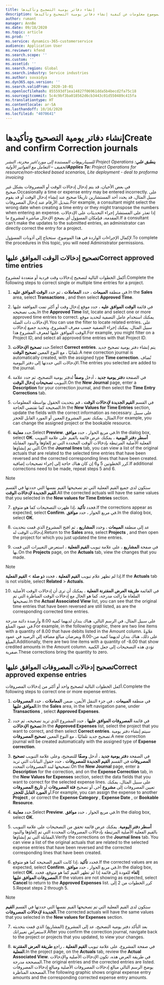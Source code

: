 ```yaml
---
title: إنشاء دفاتر يومية التصحيح وتأكيدها
description: يقدم هذا الموضوع معلومات عن كيفية إنشاء دفاتر يومية التصحيح وتأكيدها.
author: rumant
manager: AnnBe
ms.date: 09/18/2020
ms.topic: article
ms.prod: ''
ms.service: dynamics-365-customerservice
audience: Application User
ms.reviewer: kfend
ms.search.scope: ''
ms.custom: ''
ms.assetid: ''
ms.search.region: Global
ms.search.industry: Service industries
ms.author: suvaidya
ms.dyn365.ops.version: ''
ms.search.validFrom: 2020-10-01
ms.openlocfilehash: 855593df1ea14827f06961dda5b4becd2fa75c18
ms.sourcegitcommit: 5c4c9bf3ba018562d6cb3443c01d550489c415fa
ms.translationtype: HT
ms.contentlocale: ar-SA
ms.lasthandoff: 10/16/2020
ms.locfileid: "4070641"
---
```

# <a name="create-and-confirm-correction-journals"></a><span data-ttu-id="a9776-103">إنشاء دفاتر يومية التصحيح وتأكيدها</span><span class="sxs-lookup"><span data-stu-id="a9776-103">Create and confirm Correction journals</span></span>

<span data-ttu-id="a9776-104">_**ينطبق علي:** ‏‫Project Operations للسيناريوهات المستندة إلى مورد/غير مخزنة‬، ‏‫النشر الخفيف – التعامل مع الفواتير الأولية‬_</span><span class="sxs-lookup"><span data-stu-id="a9776-104">_**Applies To:** Project Operations for resource/non-stocked based scenarios, Lite deployment - deal to proforma invoicing_</span></span>

<span data-ttu-id="a9776-105">في بعض الأحيان، قد يتم إدخال إدخالات الوقت أو المصروفات بشكل غير صحيح.</span><span class="sxs-lookup"><span data-stu-id="a9776-105">Occasionally a time or expense entry may be entered incorrectly.</span></span> <span data-ttu-id="a9776-106">على سبيل المثال، قد يحدد أحد المستشارين تاريخًا صحيح عند إنشاء إدخال الوقت أو قد يقوم بتبديل الأرقام عند إدخال المصروفات.</span><span class="sxs-lookup"><span data-stu-id="a9776-106">For example, a consultant might select the wrong date when creating a time entry or they might transpose the numbers when entering an expense.</span></span> <span data-ttu-id="a9776-107">إذا تعذر على المستشار إجراء التحديثات على الإدخالات المقدمة، فبإمكان المسؤول أي يصحح الإدخال مباشرة لمشروع ما.</span><span class="sxs-lookup"><span data-stu-id="a9776-107">If a consultant can’t make the updates to the submitted entries, an administrator can directly correct the entry for a project.</span></span>

<span data-ttu-id="a9776-108">لإكمال الإجراءات الواردة في هذا الموضوع، ستحتاج إلى أذونات المسؤول.</span><span class="sxs-lookup"><span data-stu-id="a9776-108">To complete the procedures in this topic, you will need Administrator permissions.</span></span>

## <a name="correct-approved-time-entries"></a><span data-ttu-id="a9776-109">تصحيح إدخالات الوقت الموافق عليها</span><span class="sxs-lookup"><span data-stu-id="a9776-109">Correct approved time entries</span></span>     

<span data-ttu-id="a9776-110">أكمل الخطوات التالية لتصحيح إدخالات وقت فردية أو متعددة لمشروع.</span><span class="sxs-lookup"><span data-stu-id="a9776-110">Complete the following steps to correct single or multiple time entries for a project.</span></span>

1. <span data-ttu-id="a9776-111">في منطقة **المبيعات** ، حدد **المعاملات‬** ، ثم حدد **الوقت الموافق عليه‬**.</span><span class="sxs-lookup"><span data-stu-id="a9776-111">In the **Sales** area, select **Transactions** , and then select **Approved Time**.</span></span> 

2. <span data-ttu-id="a9776-112">في قائمة **الوقت الموافق عليه‬** ، حدد موقع إدخال وقت أو أكثر تمت الموافقة عليها يجب تصحيحه.</span><span class="sxs-lookup"><span data-stu-id="a9776-112">In the **Approved Time** list, locate and select one or more approved time entries to correct.</span></span> <span data-ttu-id="a9776-113">يمكنك استخدام عامل التصفية لتحديد موقع الإدخالات ذات الصلة.</span><span class="sxs-lookup"><span data-stu-id="a9776-113">You can use the filter to locate related entries.</span></span> <span data-ttu-id="a9776-114">على سبيل المثال، يمكنك إجراء التصفية حسب معرف المشروع، وتحديد جميع إدخالات الوقت الموافق عليها لمعرف المشروع هذا.</span><span class="sxs-lookup"><span data-stu-id="a9776-114">For example, you might filter on a Project ID, and select all approved time entries with that Project ID.</span></span>

3. <span data-ttu-id="a9776-115">حدد **تصحيح الإدخالات**.</span><span class="sxs-lookup"><span data-stu-id="a9776-115">Select **Correct entries**.</span></span> <span data-ttu-id="a9776-116">يتم إنشاء دفتر يومية تصحيح جديد تلقائيًا ، مع النوع المعين **تصحيح الوقت**.</span><span class="sxs-lookup"><span data-stu-id="a9776-116">A new correction journal is automatically created, with the assigned type **Time correction**.</span></span> <span data-ttu-id="a9776-117">تُضاف الإدخالات التي حددتها إلى دفتر اليومية.</span><span class="sxs-lookup"><span data-stu-id="a9776-117">The entries you selected are added to the journal.</span></span> 

4. <span data-ttu-id="a9776-118">في الصفحة **دفتر يومية جديد** ، أدخل **وصفاً** لدفتر يومية التصحيح، ثم حدد علامة التبويب **تصحيحات إدخال الوقت**.</span><span class="sxs-lookup"><span data-stu-id="a9776-118">On the **New Journal** page, enter a **Description** for your correction journal, and then select the **Time Entry Corrections** tab.</span></span>  

5. <span data-ttu-id="a9776-119">في القسم **القيم الجديدة لإدخالات الوقت** ، قم بتحديث الحقول بواسطة المعلومات الصحيحة كما تقتضي الحاجة.</span><span class="sxs-lookup"><span data-stu-id="a9776-119">In the **New Values for Time Entries** section, update the fields with the correct information as necessary.</span></span> <span data-ttu-id="a9776-120">على سبيل المثال، يمكنك تغيير المشروع المعين أو المورد القابل للحجز.</span><span class="sxs-lookup"><span data-stu-id="a9776-120">For example, you can change the assigned project or the bookable resource.</span></span>

6. <span data-ttu-id="a9776-121">حدد **معاينة**.</span><span class="sxs-lookup"><span data-stu-id="a9776-121">Select **Preview**.</span></span> <span data-ttu-id="a9776-122">في مربع الحوار ، حدد **موافق**.</span><span class="sxs-lookup"><span data-stu-id="a9776-122">In the dialog box, select **OK**.</span></span> <span data-ttu-id="a9776-123">على علامة التبويب‏‎ **أسطر دفتر اليومية** ، يمكنك عرض قائمة بالقيم الفعلية الأصلية المرتبطة بإدخالات الوقت المحددة التي تم إلغاؤها والبنود المقابلة التي تم إنشاؤها.</span><span class="sxs-lookup"><span data-stu-id="a9776-123">On the **Journal lines** tab, you can view a list of the original actuals that are related to the selected time entries that have been reversed and the corrected corresponding lines that have been created.</span></span> <span data-ttu-id="a9776-124">كرر الخطوتين 5 و6 إن كان هناك حاجة إلى إجراء تصحيحات إضافية.</span><span class="sxs-lookup"><span data-stu-id="a9776-124">If additional corrections need to be made, repeat steps 5 and 6.</span></span> 

> [!NOTE]
> <span data-ttu-id="a9776-125">ستكون لدى جميع القيم الفعلية التي تم تصحيحها القيم نفسها التي حددتها في القسم **القيم الجديدة لإدخالات الوقت‬**.</span><span class="sxs-lookup"><span data-stu-id="a9776-125">All the corrected actuals will have the same values that you selected in the **New values for Time Entries** section.</span></span>

7. <span data-ttu-id="a9776-126">إذا ظهرت التصحيحات كما هو متوقع‏‎، فحدد **تأكيد**.</span><span class="sxs-lookup"><span data-stu-id="a9776-126">If the corrections appear as expected, select **Confirm**.</span></span> <span data-ttu-id="a9776-127">في مربع الحوار ، حدد **موافق**.</span><span class="sxs-lookup"><span data-stu-id="a9776-127">In the dialog box, select **OK**.</span></span>

8. <span data-ttu-id="a9776-128">عد إلى منطقة **المبيعات** ، وحدد **المشاريع** ، ثم افتح المشروع الذي قمت بتحديث إدخالات الوقت له.</span><span class="sxs-lookup"><span data-stu-id="a9776-128">Return to the **Sales** area, select **Projects** , and then open the project for which you just updated the time entries.</span></span> 

9. <span data-ttu-id="a9776-129">في صفحة **المشاريع** ، على علامة تبويب **القيم الفعلية** ، استعرض التغييرات التي قمت بها.</span><span class="sxs-lookup"><span data-stu-id="a9776-129">On the **Projects** page, on the **Actuals** tab, view the changes that you made.</span></span> 

> [!NOTE]
> <span data-ttu-id="a9776-130">إذا لم تظهر علام تبويب **القيم الفعلية** ، فحدد **ذو صلة** > **القيم الفعلية**.</span><span class="sxs-lookup"><span data-stu-id="a9776-130">If the **Actuals** tab is not visible, select **Related** > **Actuals**.</span></span>  

10. <span data-ttu-id="a9776-131">في القائمة **طريقة العرض المقترنة الفعلية‬** ، يمكنك أن ترى أن إدخالات الوقت الأصلية الملغاة ما زالت مدرجة، كما هو الحال مع إدخالات الوقت المناظرة التي تم تصحيحها.</span><span class="sxs-lookup"><span data-stu-id="a9776-131">In the **Actual Associated View** list, you can see that the original time entries that have been reversed are still listed, as are the corresponding corrected time entries.</span></span> 

<span data-ttu-id="a9776-132">على سبيل المثال، في الرسم التالي، هناك بندان لديهما كمية 8.00 وأرصدة دائنة مدرجة في عمود المبلغ.</span><span class="sxs-lookup"><span data-stu-id="a9776-132">For example, in the following graphic, there are two line items with a quantity of 8.00 that have debits listed in the Amount column.</span></span> <span data-ttu-id="a9776-133">علاوةً على ذلك، هناك بندان لديهما كمية من-8.00 ويعرضان مبالغ مضافة إلى الرصيد في عمود المبلغ.</span><span class="sxs-lookup"><span data-stu-id="a9776-133">Additionally, there are two line items with a quantity of -8.00 that show credited amounts in the Amount column.</span></span> <span data-ttu-id="a9776-134">تؤدي هذه التصحيحات إلى جعل الكمية صفرية.</span><span class="sxs-lookup"><span data-stu-id="a9776-134">These corrections bring the quantity to zero.</span></span>

 
## <a name="correct-approved-expense-entries"></a><span data-ttu-id="a9776-135">تصحيح إدخالات المصروفات الموافق عليها</span><span class="sxs-lookup"><span data-stu-id="a9776-135">Correct approved expense entries</span></span>

<span data-ttu-id="a9776-136">أكمل الخطوات التالية لتصحيح واحد أو أكثر من إدخالات المصروفات.</span><span class="sxs-lookup"><span data-stu-id="a9776-136">Complete the following steps to correct one or more expense entries.</span></span> 

1. <span data-ttu-id="a9776-137">في منطقة **المبيعات** ، في جزء التنقل الأيمن، ضمن **المعاملات** ، حدد **المصروفات الموافق عليها‬**.</span><span class="sxs-lookup"><span data-stu-id="a9776-137">In the **Sales** area, in the left navigation pane, under **Transactions** , select **Approved Expenses**.</span></span>

2. <span data-ttu-id="a9776-138">في قائمة **المصروفات الموافق عليها‬** ، حدد المشروع الذي تريد تصحيحه، ثم حدد **تصحيح الإدخالات**.</span><span class="sxs-lookup"><span data-stu-id="a9776-138">In the **Approved Expenses** list, select the project that you want to correct, and then select **Correct entries**.</span></span> <span data-ttu-id="a9776-139">سيتم إنشاء دفتر يومية تصحيح جديد تلقائيًا ، مع النوع المعين **تصحيح المصروفات**.</span><span class="sxs-lookup"><span data-stu-id="a9776-139">A new correction journal will be created automatically with the assigned type of **Expense correction**.</span></span> 

3. <span data-ttu-id="a9776-140">في الصفحة **دفتر يومية جديد** ، أدخل **وصفًا** للتصحيح، وعلى علامة التبويب **تصحيح المصروفات** في القسم **القيم الجديدة للمصروفات‬** ، حدد حقول البيانات التي تريد تصحيحها لبند المصروفات المحدد.</span><span class="sxs-lookup"><span data-stu-id="a9776-140">On the **New Journal** page, enter a **Description** for the correction, and on the **Expense Correction** tab, in the **New Values for Expenses** section, select the data fields that you want to correct for the selected expense lines.</span></span> <span data-ttu-id="a9776-141">على سبيل المثال، يمكنك تعيين المصروفات إلى **مشروع** آخرـ أو تصحيح **فئة المصروفات** أو **تاريخ المصروفات** أو **المورد القابل للحجز**.</span><span class="sxs-lookup"><span data-stu-id="a9776-141">For example, you can assign the expense to another **Project** , or correct the **Expense Category** , **Expense Date** , or **Bookable Resource**.</span></span>

4. <span data-ttu-id="a9776-142">حدد **معاينة**.</span><span class="sxs-lookup"><span data-stu-id="a9776-142">Select **Preview**.</span></span> <span data-ttu-id="a9776-143">في مربع الحوار ، حدد **موافق**.</span><span class="sxs-lookup"><span data-stu-id="a9776-143">In the dialog box, select **OK**.</span></span> 

5. <span data-ttu-id="a9776-144">تحقق من التصحيحات على علامة التبويب‏‎ **أسطر دفتر اليومية**. يمكنك عرض قائمة بالقيم الفعلية الأصلية المرتبطة بإدخالات المصروفات المحددة التي تم إلغاؤها والبنود المقابلة التي تم إنشاؤها.</span><span class="sxs-lookup"><span data-stu-id="a9776-144">Verify the corrections on the **Journal lines** tab. You can view a list of the original actuals that are related to the selected expense entries that have been reversed and the corrected corresponding lines that have been created.</span></span>

6. <span data-ttu-id="a9776-145">إذا كانت القيم الصحيحة كما هو متوقع‏‎، فحدد **تأكيد**.</span><span class="sxs-lookup"><span data-stu-id="a9776-145">If the corrected values are as expected, select **Confirm**.</span></span> <span data-ttu-id="a9776-146">في مربع الحوار ، حدد **موافق.**</span><span class="sxs-lookup"><span data-stu-id="a9776-146">In the dialog box, select **OK.**</span></span> <span data-ttu-id="a9776-147">إذا لم تظهر القيم كما هو متوقع، فحدد‏‎ **إلغاء** للعودة إلى قائمة **المصروفات الموافق عليها**.</span><span class="sxs-lookup"><span data-stu-id="a9776-147">If the values are not showing as expected, select **Cancel** to return to the **Approved Expenses** list.</span></span> <span data-ttu-id="a9776-148">كرر الخطوات من 2 إلى 5.</span><span class="sxs-lookup"><span data-stu-id="a9776-148">Repeat steps 2 through 5.</span></span> 

> [!NOTE]
> <span data-ttu-id="a9776-149">ستكون لدى القيم الفعلية التي تم تصحيحها القيم نفسها التي حددتها في القسم **القيم الجديدة لإدخالات المصروفات‬**.</span><span class="sxs-lookup"><span data-stu-id="a9776-149">The corrected actuals will have the same values that you selected in the **New values for Expenses** section.</span></span>

7. <span data-ttu-id="a9776-150">بعد التأكد دفتر يومية التصحيح، عد إلى المشروع (المشاريع) الذي قمت بتحديثه لاستعراض تغييراتك.</span><span class="sxs-lookup"><span data-stu-id="a9776-150">After you confirm the correction journal, navigate back to the project or projects that you updated, to view your changes.</span></span>  

8. <span data-ttu-id="a9776-151">في صفحة المشروع، على علامة تبويب **القيم الفعلية** ، راجع **طريقة العرض المقترنة الفعلية**.</span><span class="sxs-lookup"><span data-stu-id="a9776-151">In the project page, on the **Actuals** tab, review the **Actual Associated View**.</span></span> <span data-ttu-id="a9776-152">في طريقة العرض هذه، تكون الإدخالات الأصلية والإدخالات المصححة مدرجة.</span><span class="sxs-lookup"><span data-stu-id="a9776-152">The original entries and the corrected entries are listed.</span></span> <span data-ttu-id="a9776-153">يوضح الرسم التالي مبالغ إدخالات المصروفات الأصلية ومبالغ إدخالات المصروفات المصححة المناظرة.</span><span class="sxs-lookup"><span data-stu-id="a9776-153">The following graphic shows original expense entry amounts and the corresponding corrected expense entry amounts.</span></span> 


